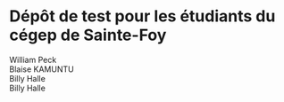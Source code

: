# Dépôt de test pour les étudiants du cégep de Sainte-Foy

William Peck  
Blaise KAMUNTU  
Billy Halle  
Billy Halle  